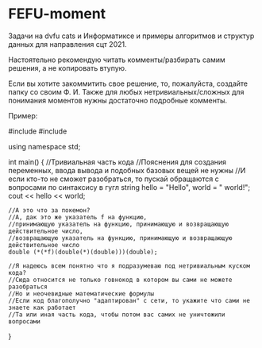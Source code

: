 # FEFU-moment
Задачи на dvfu cats и Информатиксе и примеры алгоритмов и структур данных для направления сцт 2021.

Настоятельно рекомендую читать комменты/разбирать самим решения, а не копировать втупую. 

Если вы хотите закоммитить свое решение, то, пожалуйста, создайте папку со своим Ф. И.
Также для любых нетривиальных/сложных для понимания моментов нужны достаточно подробные комменты. 

Пример: 

#include <iostream>
#include <string>

using namespace std;

int main() {
    //Тривиальная часть кода
    //Пояснения для создания переменных, ввода вывода и подобных базовых вещей не нужны
    //И если кто-то не сможет разобраться, то пускай обращаются с вопросами по синтаксису в гугл
    string hello = "Hello", world = " world!";
    cout << hello << world;
    
    //А это что за покемон?
    //А, дак это же указатель f на функцию, 
    //принимающую указатель на функцию, принимающую и возвращающую действительное число, 
    //возвращающую указатель на функцию, принимающую и возвращающую действительное число
    double (*(*f)(double(*)(double)))(double);
    
    //Я надеюсь всем понятно что я подразумеваю под нетривиальным куском кода?
    //Сюда относится не только говнокод в котором вы сами не можете разобраться
    //Но и неочевидные математические формулы
    //Если код благополучно "адаптирован" с сети, то укажите что сами не знаете как работает
    //Та или иная часть кода, чтобы потом вас самих не уничтожили вопросами
}

